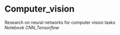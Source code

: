 # Computer_vision
 Research on neural networks for computer vision tasks\
Notebook _CNN_Tensorflow_
